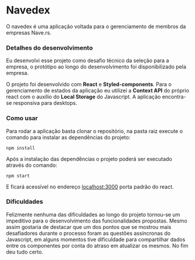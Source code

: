 # Navedex
 
O navedex é uma aplicação voltada para o gerenciamento de membros da empresas Nave.rs.
 
### Detalhes do desenvolvimento
 
Eu desenvolvi esse projeto como desafio técnico da seleção para a empresa, o protótipo ao longo do desenvolvimento foi disponibilizado pela empresa.

O projeto foi desenvolvido com <b>React</b> e <b>Styled-components</b>. Para o gerenciamento de estados da aplicação eu utilizei a <b>Context API</b> do próprio react com o auxílio do <b>Local Storage</b> do Javascript. A aplicação encontra-se responsiva para desktops.
 
### Como usar
 
Para rodar a aplicação basta clonar o repositório, na pasta raiz execute o comando para instalar as dependências do projeto:
 
```npm install```
 
Após a instalação das dependências o projeto poderá ser executado através do comando:
 
```npm start```
 
E ficará acessível no endereço <a href="localhost:3000">localhost:3000</a> porta padrão do react.

### Dificuldades

Felizmente nenhuma das dificuldades ao longo do projeto tornou-se um impeditivo para o desenvolvimento das funcionalidades propostas. Mesmo assim gostaria de destacar que um dos pontos que se mostrou mais desafiadores durante o processo foram as questões assíncronas do Javascript, em alguns momentos tive dificuldade para compartilhar dados entre os componentes por conta do atraso em atualizar os mesmos. No fim deu tudo certo.
